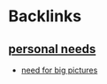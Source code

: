 
# Backlinks
## [personal needs](<personal needs.md>)
- [need for big pictures](<need for big pictures.md>)

